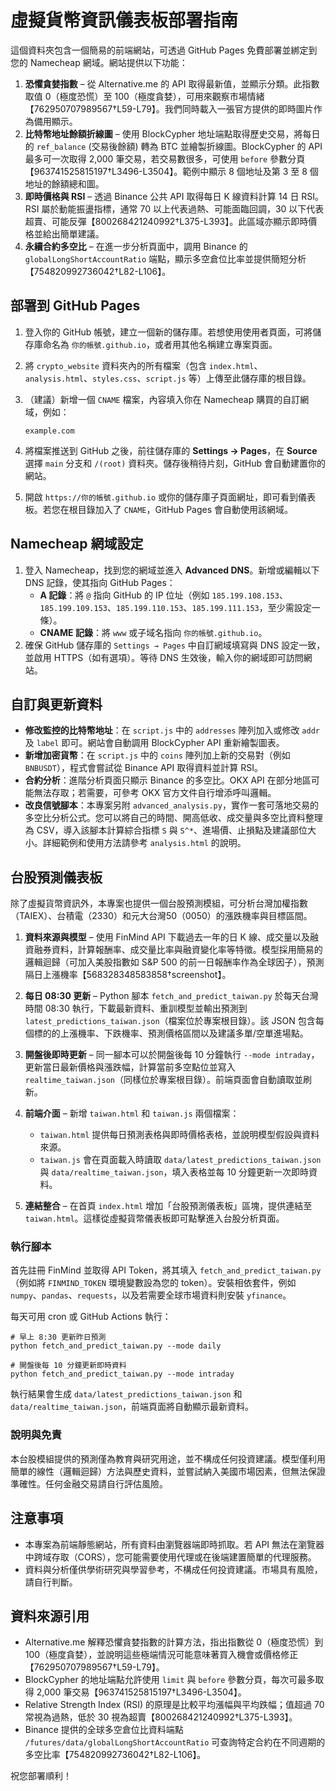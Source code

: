 # 虛擬貨幣資訊儀表板部署指南

這個資料夾包含一個簡易的前端網站，可透過 GitHub Pages 免費部署並綁定到您的 Namecheap 網域。網站提供以下功能：

1. **恐懼貪婪指數** – 從 Alternative.me 的 API 取得最新值，並顯示分類。此指數取值 0（極度恐慌）至 100（極度貪婪），可用來觀察市場情緒【762950707989567†L59-L79】。我們同時載入一張官方提供的即時圖片作為備用顯示。
2. **比特幣地址餘額折線圖** – 使用 BlockCypher 地址端點取得歷史交易，將每日的 `ref_balance` (交易後餘額) 轉為 BTC 並繪製折線圖。BlockCypher 的 API 最多可一次取得 2,000 筆交易，若交易數很多，可使用 `before` 參數分頁【963741525815197†L3496-L3504】。範例中顯示 8 個地址及第 3 至 8 個地址的餘額總和圖。
3. **即時價格與 RSI** – 透過 Binance 公共 API 取得每日 K 線資料計算 14 日 RSI。RSI 屬於動能振盪指標，通常 70 以上代表過熱、可能面臨回調，30 以下代表超賣、可能反彈【800268421240992†L375-L393】。此區域亦顯示即時價格並給出簡單建議。
4. **永續合約多空比** – 在進一步分析頁面中，調用 Binance 的 `globalLongShortAccountRatio` 端點，顯示多空倉位比率並提供簡短分析【754820992736042†L82-L106】。

## 部署到 GitHub Pages

1. 登入你的 GitHub 帳號，建立一個新的儲存庫。若想使用使用者頁面，可將儲存庫命名為 `你的帳號.github.io`，或者用其他名稱建立專案頁面。
2. 將 `crypto_website` 資料夾內的所有檔案（包含 `index.html`、`analysis.html`、`styles.css`、`script.js` 等）上傳至此儲存庫的根目錄。
3. （建議）新增一個 `CNAME` 檔案，內容填入你在 Namecheap 購買的自訂網域，例如：

   ```
   example.com
   ```

4. 將檔案推送到 GitHub 之後，前往儲存庫的 **Settings → Pages**，在 **Source** 選擇 `main` 分支和 `/(root)` 資料夾。儲存後稍待片刻，GitHub 會自動建置你的網站。

5. 開啟 `https://你的帳號.github.io` 或你的儲存庫子頁面網址，即可看到儀表板。若您在根目錄加入了 `CNAME`，GitHub Pages 會自動使用該網域。

## Namecheap 網域設定

1. 登入 Namecheap，找到您的網域並進入 **Advanced DNS**。新增或編輯以下 DNS 記錄，使其指向 GitHub Pages：
   * **A 記錄**：將 `@` 指向 GitHub 的 IP 位址（例如 `185.199.108.153`、`185.199.109.153`、`185.199.110.153`、`185.199.111.153`，至少需設定一條）。
   * **CNAME 記錄**：將 `www` 或子域名指向 `你的帳號.github.io`。
2. 確保 GitHub 儲存庫的 `Settings → Pages` 中自訂網域填寫與 DNS 設定一致，並啟用 HTTPS（如有選項）。等待 DNS 生效後，輸入你的網域即可訪問網站。

## 自訂與更新資料

* **修改監控的比特幣地址**：在 `script.js` 中的 `addresses` 陣列加入或修改 `addr` 及 `label` 即可。網站會自動調用 BlockCypher API 重新繪製圖表。
* **新增加密貨幣**：在 `script.js` 中的 `coins` 陣列加上新的交易對（例如 `BNBUSDT`），程式會嘗試從 Binance API 取得資料並計算 RSI。
* **合約分析**：進階分析頁面只顯示 Binance 的多空比。OKX API 在部分地區可能無法存取；若需要，可參考 OKX 官方文件自行增添呼叫邏輯。
* **改良信號腳本**：本專案另附 <code>advanced_analysis.py</code>，實作一套可落地交易的多空比分析公式。您可以將自己的時間、開高低收、成交量與多空比資料整理為 CSV，導入該腳本計算綜合指標 <code>S</code> 與 <code>S^*</code>、進場價、止損點及建議部位大小。詳細範例和使用方法請參考 <code>analysis.html</code> 的說明。

## 台股預測儀表板

除了虛擬貨幣資訊外，本專案也提供一個台股預測模組，可分析台灣加權指數（TAIEX）、台積電（2330）和元大台灣50（0050）的漲跌機率與目標區間。

1. **資料來源與模型** – 使用 FinMind API 下載過去一年的日 K 線、成交量以及融資融券資料，計算報酬率、成交量比率與融資變化率等特徵。模型採用簡易的邏輯迴歸（可加入美股指數如 S&P 500 的前一日報酬率作為全球因子），預測隔日上漲機率【568328348583858†screenshot】。

2. **每日 08:30 更新** – Python 腳本 `fetch_and_predict_taiwan.py` 於每天台灣時間 08:30 執行，下載最新資料、重訓模型並輸出預測到 `latest_predictions_taiwan.json`（檔案位於專案根目錄）。該 JSON 包含每個標的的上漲機率、下跌機率、預測價格區間以及建議多單/空單進場點。

3. **開盤後即時更新** – 同一腳本可以於開盤後每 10 分鐘執行 `--mode intraday`，更新當日最新價格與漲跌幅，計算當前多空點位並寫入 `realtime_taiwan.json`（同樣位於專案根目錄）。前端頁面會自動讀取並刷新。

4. **前端介面** – 新增 `taiwan.html` 和 `taiwan.js` 兩個檔案：
   * `taiwan.html` 提供每日預測表格與即時價格表格，並說明模型假設與資料來源。
   * `taiwan.js` 會在頁面載入時讀取 `data/latest_predictions_taiwan.json` 與 `data/realtime_taiwan.json`，填入表格並每 10 分鐘更新一次即時資料。

5. **連結整合** – 在首頁 `index.html` 增加「台股預測儀表板」區塊，提供連結至 `taiwan.html`。這樣從虛擬貨幣儀表板即可點擊進入台股分析頁面。

### 執行腳本

首先註冊 FinMind 並取得 API Token，將其填入 `fetch_and_predict_taiwan.py`（例如將 `FINMIND_TOKEN` 環境變數設為您的 token）。安裝相依套件，例如 `numpy`、`pandas`、`requests`，以及若需要全球市場資料則安裝 `yfinance`。

每天可用 cron 或 GitHub Actions 執行：

```
# 早上 8:30 更新昨日預測
python fetch_and_predict_taiwan.py --mode daily

# 開盤後每 10 分鐘更新即時資料
python fetch_and_predict_taiwan.py --mode intraday
```

執行結果會生成 `data/latest_predictions_taiwan.json` 和 `data/realtime_taiwan.json`，前端頁面將自動顯示最新資料。

### 說明與免責

本台股模組提供的預測僅為教育與研究用途，並不構成任何投資建議。模型僅利用簡單的線性（邏輯迴歸）方法與歷史資料，並嘗試納入美國市場因素，但無法保證準確性。任何金融交易請自行評估風險。

## 注意事項

* 本專案為前端靜態網站，所有資料由瀏覽器端即時抓取。若 API 無法在瀏覽器中跨域存取（CORS），您可能需要使用代理或在後端建置簡單的代理服務。
* 資料與分析僅供學術研究與學習參考，不構成任何投資建議。市場具有風險，請自行判斷。

## 資料來源引用

* Alternative.me 解釋恐懼貪婪指數的計算方法，指出指數從 0（極度恐慌）到 100（極度貪婪），並說明這些極端情況可能意味著買入機會或價格修正【762950707989567†L59-L79】。
* BlockCypher 的地址端點允許使用 `limit` 與 `before` 參數分頁，每次可最多取得 2,000 筆交易【963741525815197†L3496-L3504】。
* Relative Strength Index (RSI) 的原理是比較平均漲幅與平均跌幅；值超過 70 常視為過熱，低於 30 視為超賣【800268421240992†L375-L393】。
* Binance 提供的全球多空倉位比資料端點 `/futures/data/globalLongShortAccountRatio` 可查詢特定合約在不同週期的多空比率【754820992736042†L82-L106】。

祝您部署順利！